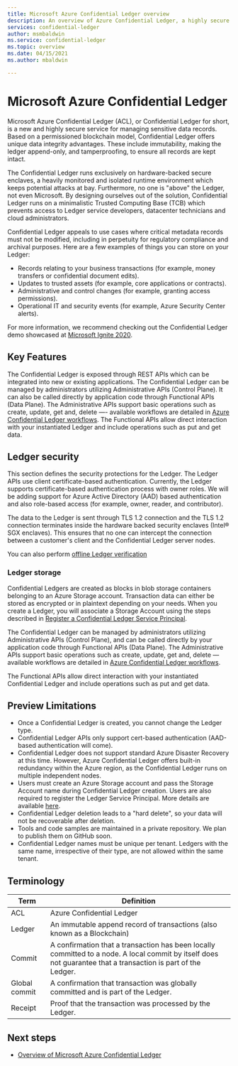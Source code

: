 ```yaml
---
title: Microsoft Azure Confidential Ledger overview
description: An overview of Azure Confidential Ledger, a highly secure service for managing sensitive data records
services: confidential-ledger
author: msmbaldwin
ms.service: confidential-ledger
ms.topic: overview
ms.date: 04/15/2021
ms.author: mbaldwin

---
```

# Microsoft Azure Confidential Ledger

Microsoft Azure Confidential Ledger (ACL), or Confidential Ledger for short, is a new and highly secure service for managing sensitive data records. Based on a permissioned blockchain model, Confidential Ledger offers unique data integrity advantages. These include immutability, making the ledger append-only, and tamperproofing, to ensure all records are kept intact.

The Confidential Ledger runs exclusively on hardware-backed secure enclaves, a heavily monitored and isolated runtime environment which keeps potential attacks at bay. Furthermore, no one is "above" the Ledger, not even Microsoft. By designing ourselves out of the solution, Confidential Ledger runs on a minimalistic Trusted Computing Base (TCB) which prevents access to Ledger service developers, datacenter technicians and cloud administrators.

Confidential Ledger appeals to use cases where critical metadata records must not be modified, including in perpetuity for regulatory compliance and archival purposes. Here are a few examples of things you can store on your Ledger:

- Records relating to your business transactions (for example, money transfers or confidential document edits).
- Updates to trusted assets (for example, core applications or contracts).
- Administrative and control changes (for example, granting access permissions).
- Operational IT and security events (for example, Azure Security Center alerts).

For more information, we recommend checking out the Confidential Ledger demo showcased at [Microsoft Ignite 2020](https://mediusprodstatic.studios.ms/asset-b88de19d-4187-40c4-98f2-a65efc419e2a/OD221_1920x1080_AACAudio_1461.mp4?sv=2018-03-28&sr=b&sig=k5roi6WXnlqK1zP0fs5KYlJd4FD3Nuaf97z%2B2gV0aTs%3D&st=2020-09-22T08%3A05%3A01Z&se=2025-09-22T08%3A10%3A01Z&sp=r&rscd=filename%3DIG20-OD221-Inside%2BAzure%2BDatacenter%2BArchitecture%2Bwith%2BMark%2BRu.mp4).


## Key Features

The Confidential Ledger is exposed through REST APIs which can be integrated into new or existing applications. The Confidential Ledger can be managed by administrators utilizing Administrative APIs (Control Plane). It can also be called directly by application code through Functional APIs (Data Plane). The Administrative APIs support basic operations such as create, update, get and, delete —- available workflows are detailed in [Azure Confidential Ledger workflows](workflows.md). The Functional APIs allow direct interaction with your instantiated Ledger and include operations such as put and get data.

## Ledger security

This section defines the security protections for the Ledger. The Ledger APIs use client certificate-based authentication. Currently, the Ledger supports certificate-based authentication process with owner roles. We will be adding support for Azure Active Directory (AAD) based authentication and also role-based access (for example, owner, reader, and contributor).

The data to the Ledger is sent through TLS 1.2 connection and the TLS 1.2 connection terminates inside the hardware backed security enclaves (Intel® SGX enclaves). This ensures that no one can intercept the connection between a customer's client and the Confidential Ledger server nodes.

You can also perform [offline Ledger verification](offline-ledger-verification.md)

### Ledger storage

Confidential Ledgers are created as blocks in blob storage containers belonging to an Azure Storage account. Transaction data can either be stored as encrypted or in plaintext depending on your needs. When you create a Ledger, you will associate a Storage Account using the steps described in [Register a Confidential Ledger Service Principal](register-ledger-service-principal.md).

The Confidential Ledger can be managed by administrators utilizing Administrative APIs (Control Plane), and can be called directly by your application code through Functional APIs (Data Plane). The Administrative APIs support basic operations such as create, update, get and, delete — available workflows are detailed in [Azure Confidential Ledger workflows](workflows.md).

The Functional APIs allow direct interaction with your instantiated Confidential Ledger and include operations such as put and get data.

## Preview Limitations

- Once a Confidential Ledger is created, you cannot change the Ledger type.
- Confidential Ledger APIs only support cert-based authentication (AAD-based authentication will come).
- Confidential Ledger does not support standard Azure Disaster Recovery at this time. However, Azure Confidential Ledger offers built-in redundancy within the Azure region, as the Confidential Ledger runs on multiple independent nodes.
- Users must create an Azure Storage account and pass the Storage Account name during Confidential Ledger creation. Users are also required to register the Ledger Service Principal. More details are available [here](quickstart-python.md#register-the-microsoftconfidentialledger-resource-provider).
- Confidential Ledger deletion leads to a "hard delete", so your data will not be recoverable after deletion.
- Tools and code samples are maintained in a private repository. We plan to publish them on GitHub soon.
- Confidential Ledger names must be unique per tenant. Ledgers with the same name, irrespective of their type, are not allowed within the same tenant.

## Terminology

| Term | Definition |
|--|--|
| ACL | Azure Confidential Ledger |
| Ledger | An immutable append record of transactions (also known as a Blockchain) |
| Commit | A confirmation that a transaction has been locally committed to a node. A local commit by itself does not guarantee that a transaction is part of the Ledger. |
| Global commit | A confirmation that transaction was globally committed and is part of the Ledger. |
| Receipt | Proof that the transaction was processed by the Ledger. |

## Next steps

- [Overview of Microsoft Azure Confidential Ledger](overview.md)
